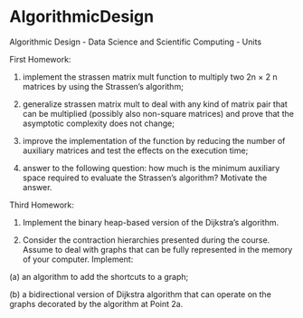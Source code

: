 # AlgorithmicDesign
Algorithmic Design - Data Science and Scientific Computing - Units

First Homework:

1. implement the strassen matrix mult function to multiply two 2n × 2
n matrices by using the Strassen’s algorithm;

2. generalize strassen matrix mult to deal with any kind of matrix pair
that can be multiplied (possibly also non-square matrices) and prove that
the asymptotic complexity does not change;

3. improve the implementation of the function by reducing the number of
auxiliary matrices and test the effects on the execution time;

4. answer to the following question: how much is the minimum auxiliary
space required to evaluate the Strassen’s algorithm? Motivate the answer.


Third Homework:

1. Implement the binary heap-based version of the Dijkstra’s algorithm.

2. Consider the contraction hierarchies presented during the course. Assume
to deal with graphs that can be fully represented in the memory of your
computer. Implement:

(a) an algorithm to add the shortcuts to a graph;

(b) a bidirectional version of Dijkstra algorithm that can operate on the
graphs decorated by the algorithm at Point 2a.
